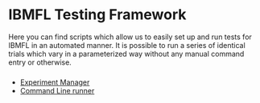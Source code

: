 # IBMFL Testing Framework

Here you can find scripts which allow us to easily set up and run tests for IBMFL in an automated manner. It is possible to run a series of identical trials which vary in a parameterized way without any manual command entry or otherwise.

### 
* [Experiment Manager](exp_manager/usage_guide.md)
* [Command Line runner](runner_cli.md)
